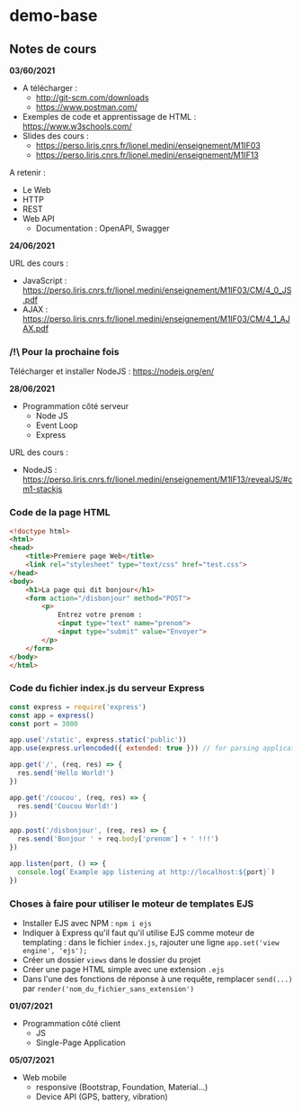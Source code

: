 # demo-base

## Notes de cours

**03/60/2021**

- A télécharger :
  - http://git-scm.com/downloads
  - https://www.postman.com/
- Exemples de code et apprentissage de HTML : https://www.w3schools.com/
- Slides des cours :
  - https://perso.liris.cnrs.fr/lionel.medini/enseignement/M1IF03
  - https://perso.liris.cnrs.fr/lionel.medini/enseignement/M1IF13

A retenir :

- Le Web
- HTTP
- REST
- Web API
  - Documentation : OpenAPI, Swagger

**24/06/2021**

URL des cours :
- JavaScript : https://perso.liris.cnrs.fr/lionel.medini/enseignement/M1IF03/CM/4_0_JS.pdf
- AJAX : https://perso.liris.cnrs.fr/lionel.medini/enseignement/M1IF03/CM/4_1_AJAX.pdf

### /!\ Pour la prochaine fois

Télécharger et installer NodeJS : https://nodejs.org/en/

**28/06/2021**

- Programmation côté serveur
  - Node JS
  - Event Loop
  - Express

URL des cours :
- NodeJS : https://perso.liris.cnrs.fr/lionel.medini/enseignement/M1IF13/revealJS/#cm1-stackjs

### Code de la page HTML

```html
<!doctype html>
<html>
<head>
	<title>Premiere page Web</title>
	<link rel="stylesheet" type="text/css" href="test.css">
</head>
<body>
	<h1>La page qui dit bonjour</h1>
	<form action="/disbonjour" method="POST">
		<p>
			Entrez votre prenom :
			<input type="text" name="prenom">
			<input type="submit" value="Envoyer">
		</p>		
	</form>
</body>
</html>
```

### Code du fichier index.js du serveur Express

```javascript
const express = require('express')
const app = express()
const port = 3000

app.use('/static', express.static('public'))
app.use(express.urlencoded({ extended: true })) // for parsing application/x-www-form-urlencoded

app.get('/', (req, res) => {
  res.send('Hello World!')
})

app.get('/coucou', (req, res) => {
  res.send('Coucou World!')
})

app.post('/disbonjour', (req, res) => {
  res.send('Bonjour ' + req.body['prenom'] + ' !!!')
})

app.listen(port, () => {
  console.log(`Example app listening at http://localhost:${port}`)
})
```

### Choses à faire pour utiliser le moteur de templates EJS

- Installer EJS avec NPM : `npm i ejs`
- Indiquer à Express qu'il faut qu'il utilise EJS comme moteur de templating : dans le fichier `index.js`, rajouter une ligne `app.set('view engine', 'ejs');`
- Créer un dossier `views` dans le dossier du projet
- Créer une page HTML simple avec une extension `.ejs`
- Dans l'une des fonctions de réponse à une requête, remplacer `send(...)` par `render('nom_du_fichier_sans_extension')`

**01/07/2021**

- Programmation côté client
  - JS
  - Single-Page Application

**05/07/2021**

- Web mobile
  - responsive (Bootstrap, Foundation, Material...)
  - Device API (GPS, battery, vibration)
